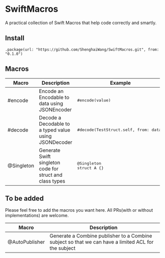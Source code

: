 # SwiftMacros

A practical collection of Swift Macros that help code correctly and smartly.

## Install

    .package(url: "https://github.com/ShenghaiWang/SwiftMacros.git", from: "0.1.0")

## Macros

| Macro | Description  | Example  |
|------------|------------------------------------------------------------|------------|
| #encode    | Encode an Encodable to data using JSONEncoder | <pre>#encode(value)</pre>|
| #decode    | Decode a Decodable to a typed value using JSONDecoder  | <pre>#decode(TestStruct.self, from: data)</pre>|
| @Singleton | Generate Swift singleton code for struct and class types  | <pre>@Singleton<br>struct A {}</pre>|

## To be added

Please feel free to add the macros you want here. All PRs(with or without implementations) are welcome.

| Macro | Description  |
|------------|------------------------------------------------------------|
| @AutoPublisher | Generate a Combine publisher to a Combine subject so that we can have a limited ACL for the subject |
